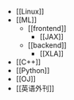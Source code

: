 - [[Linux]]
- [[ML]]
	- [[frontend]]
		- [[JAX]]
	- [[backend]]
		- [[XLA]]
- [[C++]]
- [[Python]]
- [[OJ]]
- [[英语外刊]]